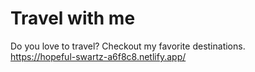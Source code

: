 # Travel with me
Do you love to travel? Checkout my favorite destinations.</br>
https://hopeful-swartz-a6f8c8.netlify.app/
